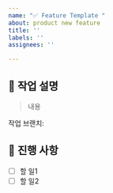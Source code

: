 ```yaml
---
name: "✅ Feature Template "
about: product new feature
title: ''
labels: ''
assignees: ''

---
```


## 📕 작업 설명
> 내용

작업 브랜치: 

## 📖 진행 사항
- [ ] 할 일1
- [ ] 할 일2
